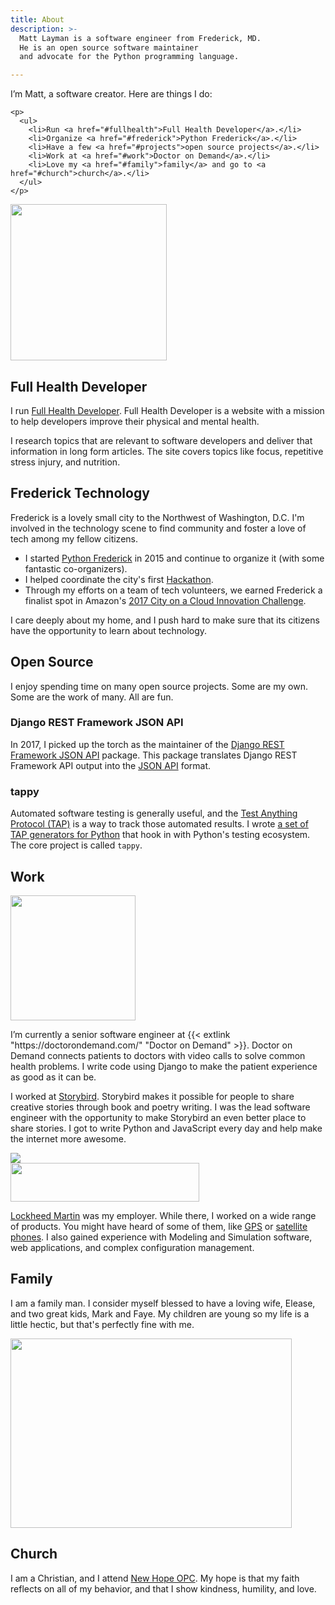 ```yaml
---
title: About
description: >-
  Matt Layman is a software engineer from Frederick, MD.
  He is an open source software maintainer
  and advocate for the Python programming language.

---
```

<div class="about-section about-section-reverse">
  <div>
    <p>I’m Matt, a software creator. Here are things I do:</p>

    <p>
      <ul>
        <li>Run <a href="#fullhealth">Full Health Developer</a>.</li>
        <li>Organize <a href="#frederick">Python Frederick</a>.</li>
        <li>Have a few <a href="#projects">open source projects</a>.</li>
        <li>Work at <a href="#work">Doctor on Demand</a>.</li>
        <li>Love my <a href="#family">family</a> and go to <a href="#church">church</a>.</li>
      </ul>
    </p>
  </div>
  <div id='me-wrapper'>
    <img id='me' src='/img/me.jpg' width='250' height='250'>
  </div>
</div>

<a name='fullhealth'></a>
## Full Health Developer

I run <a href="https://fullhealthdeveloper.com/" target="_blank">Full Health Developer</a>.
Full Health Developer is a website
with a mission to help developers
improve their physical and mental health.

I research topics that are relevant to software developers
and deliver that information in long form articles.
The site covers topics like focus, repetitive stress injury, and nutrition.

<a name='frederick'></a>
## Frederick Technology

Frederick is a lovely small city
to the Northwest
of Washington, D.C.
I'm involved
in the technology scene
to find community
and foster a love of tech
among my fellow citizens.

* I started
  <a href="https://www.pythonfrederick.org/" target="_blank">Python Frederick</a>
  in 2015
  and continue to organize it
  (with some fantastic co-organizers).
* I helped coordinate the city's first
  <a href="https://www.hackfrederick.com/" target="_blank">Hackathon</a>.
* Through my efforts
  on a team of tech volunteers,
  we earned Frederick a finalist spot
  in Amazon's <a href="https://aws.amazon.com/stateandlocal/cityonacloud/2017finalists/" target="_blank">2017 City on a Cloud Innovation Challenge</a>.

I care deeply about my home,
and I push hard to make sure
that its citizens have the opportunity to learn
about technology.

<a name='projects'></a>
## Open Source

I enjoy spending time
on many open source projects.
Some are my own.
Some are the work of many.
All are fun.

### Django REST Framework JSON API

In 2017,
I picked up the torch
as the maintainer
of the <a href="https://github.com/django-json-api/django-rest-framework-json-api" target="_blank">Django REST Framework JSON API</a>
package.
This package translates
Django REST Framework API output
into the <a href="http://jsonapi.org/" target="_blank">JSON API</a> format.

### tappy

Automated software testing is generally useful,
and the <a href="http://testanything.org/" target="_blank">Test Anything Protocol (TAP)</a>
is a way to track those automated results.
I wrote
<a href="https://github.com/python-tap" target="_blank">a set of TAP generators for Python</a>
that hook in with Python's testing ecosystem.
The core project is called `tappy`.

<a name='work'></a>
## Work

<div class="about-section">
  <div>
    <img class='about-image' src='/about/dod.jpg' width='200' height='200'>
  </div>
  <div class="about-text">
    <p>
I’m currently a senior software engineer
at {{< extlink "https://doctorondemand.com/" "Doctor on Demand" >}}.
Doctor on Demand connects patients to doctors
with video calls
to solve common health problems.
I write code using Django
to make the patient experience
as good as it can be.
    </p>
  </div>
</div>

<div class="about-section about-section-reverse">
  <div class="about-text">
    <p>
I worked at <a href="https://storybird.com" target="_blank">Storybird</a>.
Storybird makes it possible for people to share creative stories
through book and poetry writing.
I was the lead software engineer
with the opportunity to make Storybird an even better place to share stories.
I got to write Python and JavaScript every day
and help make the internet more awesome.
    </p>
  </div>
  <div class='about-image-container'>
    <img class='about-image' src='/about/storybird.gif'>
  </div>
</div>

<div class="about-section">
  <div>
    <img class='about-image' src='/about/lm.png' width='302' height='62'>
  </div>
  <div class="about-text">
    <p>
<a href="https://lockheedmartin.com/" target="_blank">Lockheed Martin</a> was my employer.
While there, I worked on a wide range of products.
You might have heard of some of them,
like <a href="https://en.wikipedia.org/wiki/Global_Positioning_System#Control_segment" target="_blank">GPS</a>
or <a href="https://www.iridium.com/network/iridium-next/" target="_blank">satellite phones</a>.
I also gained experience with Modeling and Simulation software,
web applications,
and complex configuration management.
    </p>
  </div>
</div>



<a name='family'></a>
## Family

I am a family man.
I consider myself blessed to have a loving wife, Elease, and
two great kids, Mark and Faye.
My children are young so my life is a
little hectic, but that's perfectly fine with me.

<img class='about-image' src='/about/family.jpg' width='450' height='303'>

<a name='church'></a>
## Church

I am a Christian, and I attend <a href="http://newhopeopc.org/" target="_blank">New Hope OPC</a>.
My hope is that my faith reflects on all of my behavior, and that I show kindness,
humility, and love.
